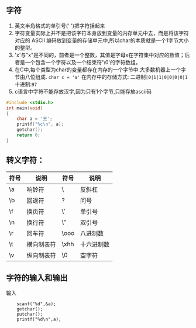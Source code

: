 ## 字符
1. 英文半角格式的单引号(' ')把字符括起来
2. 字符变量实际上并不是把该字符本身放到变量的内存单元中去，而是将该字符对应的 ASCII 编码放到变量的存储单元中,所以char的本质就是一个1字节大小的整型。
3. 'x'与"x"是不同的，前者是一个整数，其值是字母x在字符集中对应的数值；后者是一个包含一个字符以及一个结束符'\0'的字符数组。
4. 在C中,每个类型为char的变量都存在内存的一个字节中.大多数机器上一个字节由八位组成.
`char c = 'a'`
在内存中的存储方式:
二进制`|0|1|1|0|0|0|0|1`
十进制:`97`
5. c语言中字符不能存放汉字,因为只有1个字节,只能存放ascii码

```c
#include <stdio.h>
int main(void)
{
	char a = '王';
	printf("%c\n", a);
	getchar();
	return 0;
}
```

## 转义字符：
|	符号	|	说明	|	符号	|	说明	|
|	--	|	--	|	--	|	--	|
|	\a	|	响铃符	|	\\	|	反斜杠	|
|	\b	|	回退符	|	\?	|	问号	|
|	\f	|	换页符	|	\’	|	单引号	|
|	\n	|	换行符	|	\”	|	双引号	|
|	\r	|	回车符	|	\ooo	|	八进制数	|
|	\t	|	横向制表符	|	\xhh	|	十六进制数	|
|	\v	|	纵向制表符	|	\0	|	空字符	|



## 字符的输入和输出
输入

```
	scanf("%d",&a);
	getchar();
	putchar();
	printf("%d\n",a);
```